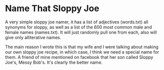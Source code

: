 # Name That Sloppy Joe

A very simple sloppy joe namer, it has a list of adjectives (words.txt) all synonyms for sloppy, as well as a list of the 600 most common male and female names (names.txt). It will just randomly pull one from each, also will give only alliterative names.

The main reason I wrote this is that my wife and I were talking about making our own sloppy joe recipe, in which case, I think we need a special name for them.
A friend of mine mentioned on facebook that her son called Sloppy Joe's, Messy Bob's. It's clearly the better name.
